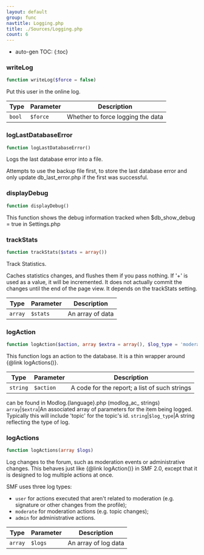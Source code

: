 ```yaml
---
layout: default
group: func
navtitle: Logging.php
title: ./Sources/Logging.php
count: 6
---
```

* auto-gen TOC:
{:toc}
### writeLog

```php
function writeLog($force = false)
```
Put this user in the online log.



Type|Parameter|Description
---|---|---
`bool`|`$force`|Whether to force logging the data

### logLastDatabaseError

```php
function logLastDatabaseError()
```
Logs the last database error into a file.

Attempts to use the backup file first, to store the last database error
and only update db_last_error.php if the first was successful.

### displayDebug

```php
function displayDebug()
```
This function shows the debug information tracked when $db_show_debug = true
in Settings.php



### trackStats

```php
function trackStats($stats = array())
```
Track Statistics.

Caches statistics changes, and flushes them if you pass nothing.
If '+' is used as a value, it will be incremented.
It does not actually commit the changes until the end of the page view.
It depends on the trackStats setting.

Type|Parameter|Description
---|---|---
`array`|`$stats`|An array of data

### logAction

```php
function logAction($action, array $extra = array(), $log_type = 'moderate')
```
This function logs an action to the database. It is a
thin wrapper around {@link logActions()}.



Type|Parameter|Description
---|---|---
`string`|`$action`|A code for the report; a list of such strings
can be found in Modlog.{language}.php (modlog_ac_ strings)
`array`|`$extra`|An associated array of parameters for the
item being logged. Typically this will include 'topic' for the topic's id.
`string`|`$log_type`|A string reflecting the type of log.

### logActions

```php
function logActions(array $logs)
```
Log changes to the forum, such as moderation events or administrative
changes. This behaves just like {@link logAction()} in SMF 2.0, except
that it is designed to log multiple actions at once.

SMF uses three log types:

- `user` for actions executed that aren't related to
   moderation (e.g. signature or other changes from the profile);
- `moderate` for moderation actions (e.g. topic changes);
- `admin` for administrative actions.

Type|Parameter|Description
---|---|---
`array`|`$logs`|An array of log data

